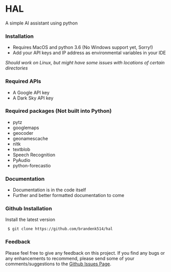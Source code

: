 # HAL
A simple AI assistant using python

### Installation
  - Requires MacOS and python 3.6 (No Windows support yet, Sorry!)
  - Add your API keys and IP address as environmental variables in your IDE
 
 *Should work on Linux, but might have some issues with locations of certain directories*

### Required APIs
  - A Google API key 
  - A Dark Sky API key

### Required packages (Not built into Python)
  - pytz
  - googlemaps
  - geocoder
  - geonamescache
  - nltk
  - textblob
  - Speech Recognition
  - PyAudio
  - python-forecastio
  
### Documentation
  - Documentation is in the code itself
  - Further and better formatted documentation to come
  
### Github Installation
Install the latest version
```
 $ git clone https://github.com/brandenk514/hal
```

### Feedback
Please feel free to give any feedback on this project. 
If you find any bugs or any enhancements to recommend, please send some of your comments/suggestions to the [Github Issues Page](https://github.com/brandenk514/hal/issues).
